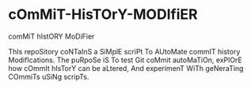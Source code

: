 # cOmMiT-HisTOrY-MODIfiER
comMiT hIstORY MoDiFier

ThIs repoSitory coNTaInS a SiMplE scriPt To AUtoMate commIT history ModifIcations. The puRpoSe iS To test Git coMmit autoMaTiOn, exPlOrE how cOmmIt hIsTorY can be aLtered, And experimenT WiTh geNeraTing COmmiTs uSiNg scripTs.
